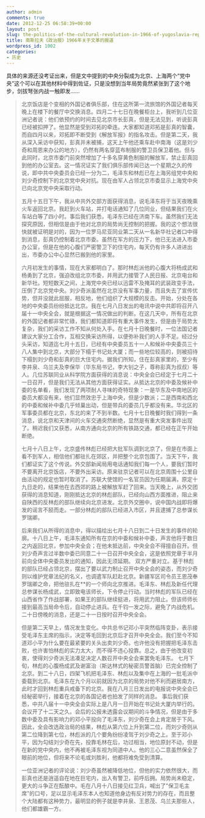 ```yaml
---
author: admin
comments: true
date: 2012-12-25 06:58:39+00:00
layout: post
slug: the-politics-of-the-cultural-revolution-in-1966-of-yugoslavia-reported
title: 南斯拉夫《政治报》1966年关于文革的报道
wordpress_id: 1002
categories:
- 历史
---
```


具体的来源还没考证出来，但是文中提到的中央分裂成为北京、上海两个“党中央”这个可以在其他材料中得到佐证，只是没想到当年局势竟然紧张到了这个地步，剑拔弩张内战一触即发……


> 北京饭店是个变相的外国记者俱乐部，住在这所第一流旅馆的外国记者每天晚上在楼下的餐厅中交换消息。四月二十七日在晚餐柜台上，我听到几位亚洲记者说：他们依预约的时间去见北京市长彭真，但是无法见到，听说彭真已经被扣押了。他显然是受到邓拓的牵连。大家都知道邓拓是彭真的智囊，而自四月以来，邓拓即不断受到《解放军报》的指名攻击。但是第二天，我从深入采访中获知，彭真并未被捕，这天上午他还乘车赴中南海（这是刘少奇和周恩来办公的地方），仍然有两名穿蓝布制服的警卫员保卫着他。但与此同时，北京市委门前突然增加了十多名穿黄色制服的解放军，禁止彭真回到他的办公室去。这一情况证实了我们俱乐部传闻已达一个星期之久的传说，即中共中央委员会已经一分为二，毛泽东和林彪已在上海另组党中央和刘少奇控制下的北京党中央对抗。现在由军人占领北京市委显示上海党中央已向北京党中央采取行动。
> 
> 五月十五日下午，我从中共外交部方面获得消息，说毛泽东将于当天夜晚乘火车返回北京。我赶到火车站，并打电话通知了几位同业，但结果我们在火车站白等了四小时。事后我们获悉，毛泽东已经在济南下车。虽然我们无法探究原因，但相信是由于他对北京的局势尚无控制的把握。我的这个想法很快就被证明是对的，因为一位罗马尼亚同业第二天从一名新华社记者口中得到消息，彭真仍控制着北京市委。虽然在军方的压力下，他已无法进入市委办公室，但是在他的心腹们严密警卫下的住宅内，每天仍有许多人进进出出，市委办公中心显然已搬到他的家里。
> 
> 六月初发生的事情，现在大家都明白了。那时林彪派他的心腹大将杨成武和杨勇到了北京，强迫改组北京市委，并用武力接管了人民日报、北京电台和新华社。短短数天之间，上海党中央已经以迅雷不及掩耳的武装政变手法，压倒了北京党中央。刘少奇派虽然在北京没有军事力量，而且失去了宣传优势，但并没就此屈服，相反地，他们组织了大规模的反击。开始，分处在各地的中央委员纷纷抵达北京。我在七月八日发出的电讯中说中共即将召开八届十一中央全会，就是根据这一情况做出的判断。在这几天中，所有在北京的外国记者都非常忙碌，我们都知道即将有重大事件发生，但是由于局势太复杂，我们的采访工作不知从何处入手。在七月十日晚餐时，一位法国记者建议大家分工合作，互相交换采访所得，以便弥补我们的人手不足。经过分头采访，知道迄七月十五日，已经有中央委员五十一人和候补中央委员三十八人集中到北京，大部分下榻于书记处大厦；而一些地位较高的，则被招待下榻到刘少奇和彭真的巨大住宅内。据我们所知，住在彭真家里的，至少有李井泉、乌兰夫及李保华（华东局书记，李大钊之子，尊称彭真为叔叔）等人。几位苏联同业从科学院方面获得的消息说：中央全会已经定于七月二十一日召开，但是我们无法从其他方面获得证实。从抵达北京的中委及候补中委的名单看，我们发现了两项耐人寻味的奇特现象：一是华东及中南地区的委员大都没有来，他们显然效忠于上海中央，但是少数派；二是西南和西北的中委和候补中委几乎倾巢出动，但是带兵的委员几乎都没有来。华北区的军事委员都在北京，东北的来了不到半数。七月十七日晚餐时我们得到一条消息，说北京和天津间的火车交通突然断绝，显然是有重大突发事件出现了。稍迟我们又获悉，从南方通向北京的所有铁路交通，都已经在正午开始断绝。
> 
> 七月十八日上午，北京盛传林彪已经把大批军队调到北京了，但是在市面上看不到军人，相信他们都驻扎在郊区，并把整个北京包围了。当天下午，我们都证实了这个传说。外交部新闻局用电话通知我们每一个人，要我们暂时不要离开北京饭店，不要外出采访。原来驻京记者可以在北京周围十公里自由活动的规定也暂时取消了。苏联大使馆的一名官员因为任期届满，原定十九日走的，结果他在去西郊的路上被解放军赶了回来。当天晚上，从外交团获得的消息知道，刚刚抵达北京的林彪部队，已经向山西方面推进，阻止来自陕西的反林彪的部队继续向北京进发。北京外交圈中，说中国内战即将爆发的谣言不胫而走。一部分林彪的部队已经进入市区，并且逮捕了总参谋长罗瑞卿。
> 
> 后来我们从所得的消息中，得以描绘出七月十八日到二十日发生的事件的轮廓。十八日上午，毛泽东通知所有在京的中委和候补中委，声言他将于数日之内返回北京，参加中央全会；在他未抵达前，中央全会不得擅自召开。但刘少奇声言过半数中委已同意二十一日召开中央全会，这是依照党章于半月前向全体中央委员发出的通知，因此无须延期。
> 双方严重对立。基于林彪的部队已经占领北京，摆出了要以武力制止召开中央全会的姿态，而刘少奇则以维护党章法纪的名义，也调遣军队赶赴北京。新疆军区司令员王恩茂奉罗瑞卿之命，把他驻扎在**的一个师向北京推进。毛泽东、林彪及新任代理总参谋长杨成武，立即致电该师长，下令停止行动。当时林彪的军队已经在山西省作了作战部署，如果王的部队继续挺进，将用武力阻止。但该师师长接到最高当局命令后，自动停止进兵。在千钧一发之际，避免了内战危机。二十日傍晚的消息，还是二十一日按时召开中央全会。
> 
> 但是第二天早上，情况发生变化。中共总书记邓小平突然临阵变卦，表示接受毛泽东主席的指示，决定等毛回到北京后才召开中央全会。我们至今不知道邓小平为什么要在最紧要的关头出卖刘少奇。也许他没有把握把毛泽东击败，也许害怕林彪的实力太大，而不得不违心投靠。总之，由于他改变初衷，使得刘少奇派无法凑足决定人数召开中央全会来罢免毛泽东。
> 七月下旬，林彪的心腹杨成武及谢富治（斯达林式的秘密员警首脑）已完全控制了北京。到二十八日，四架飞机把毛泽东、林彪以及集中在上海的一批毛派中委载到北京。毛泽东在九个月以前就因为北京的局势对他不利而避居南方，此时才回到林彪重兵戒备下的北京。我在八月三日发出的电报说中央全会已经秘密举行，接着在北京的各国记者也拍发了同样的消息。
> 事后我们获悉，中共八届十一中央全会实际上是八月一日开始在书记处大厦内举行的。会议开了十二天之久。会后的公报未透露会议期间的斗争情况，但是由于多数中委及具有影响力的邓小平投向了毛泽东，刘少奇在会上肯定居于下风。因此，全会改选政治局的结果，林彪从第六位上升到第二位，而刘少奇则从第二位降到第七位，林彪派的几个要角纷纷凌驾于刘少奇之上。至于邓小平，因为勾结刘少奇在先，投靠毛林在后，功过相当，地位原封不动，但是在新的党中央内，他不再被毛泽东视为同道中人。他的三心二意虽然保全了眼前的地位，但将来不论毛或刘胜利，他都将难免受到清算。
> 
> 一位亚洲记者的评论说：刘少奇虽然被降低地位，但他的实力依然很大，而彭真也还是逍遥自在地在巨宅内，出入有警卫，前呼后拥。局势尚未稳定，更大的斗争正在酝酿中。毛在八月十八日接见红卫兵，喊出了"保卫毛主席"的口号，足以显示毛泽东本人也知道他身边有反对势力的存在，而且整个大陆都有这种势力，最明显的例子就是李井泉、王恩茂、乌兰夫那些人，他们都雄霸一方。
